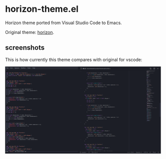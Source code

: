 # horizon-theme.el
Horizon theme ported from Visual Studio Code to Emacs.

Original theme: [horizon](https://horizontheme.netlify.com/).

## screenshots
This is how currently this theme compares with original for vscode:

![emacs-vs-vscode](./screenshots/screenshot.png)
